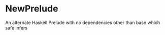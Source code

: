 NewPrelude
==========

An alternate Haskell Prelude with no dependencies other than base which safe infers
